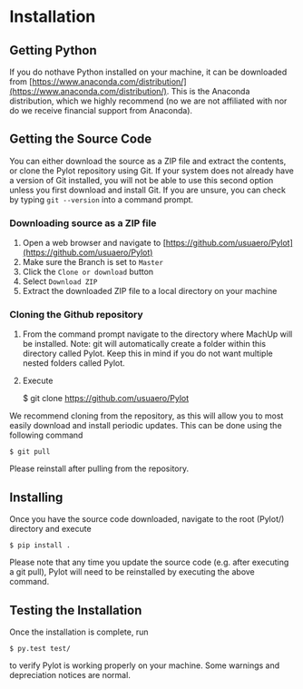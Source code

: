 # Installation

## Getting Python

If you do nothave Python installed on your machine, it can be downloaded from [https://www.anaconda.com/distribution/](https://www.anaconda.com/distribution/). This is the Anaconda distribution, which we highly recommend (no we are not affiliated with nor do we receive financial support from Anaconda).

## Getting the Source Code

You can either download the source as a ZIP file and extract the contents, or clone the Pylot repository using Git. If your system does not already have a version of Git installed, you will not be able to use this second option unless you first download and install Git. If you are unsure, you can check by typing `git --version` into a command prompt.

### Downloading source as a ZIP file

1. Open a web browser and navigate to [https://github.com/usuaero/Pylot](https://github.com/usuaero/Pylot)
2. Make sure the Branch is set to `Master`
3. Click the `Clone or download` button
4. Select `Download ZIP`
5. Extract the downloaded ZIP file to a local directory on your machine

### Cloning the Github repository

1. From the command prompt navigate to the directory where MachUp will be installed. Note: git will automatically create a folder within this directory called Pylot. Keep this in mind if you do not want multiple nested folders called Pylot.
2. Execute

    $ git clone https://github.com/usuaero/Pylot

We recommend cloning from the repository, as this will allow you to most easily download and install periodic updates. This can be done using the following command

    $ git pull

Please reinstall after pulling from the repository.

## Installing

Once you have the source code downloaded, navigate to the root (Pylot/) directory and execute

    $ pip install .

Please note that any time you update the source code (e.g. after executing a git pull), Pylot will need to be reinstalled by executing the above command.

## Testing the Installation

Once the installation is complete, run

    $ py.test test/

to verify Pylot is working properly on your machine. Some warnings and depreciation notices are normal.